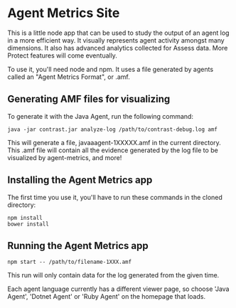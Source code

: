 # Agent Metrics Site

This is a little node app that can be used to study the output of an agent log
in a more efficient way. It visually represents agent activity amongst many
dimensions. It also has advanced analytics collected for Assess data. More
Protect features will come eventually.

To use it, you'll need node and npm. It uses a file generated by agents called
an "Agent Metrics Format", or .amf. 


## Generating AMF files for visualizing

To generate it with the Java Agent, run the following command:

`java -jar contrast.jar analyze-log /path/to/contrast-debug.log amf`

This will generate a file, javaaagent-1XXXXX.amf in the current directory. This
.amf file will contain all the evidence generated by the log file to be
visualized by agent-metrics, and more!


## Installing the Agent Metrics app

The first time you use it, you'll have to run these commands in the cloned
directory:

    npm install
    bower install


## Running the Agent Metrics app

    npm start -- /path/to/filename-1XXX.amf

This run will only contain data for the log generated from the given time.

Each agent language currently has a different viewer page, so choose 'Java
Agent', 'Dotnet Agent' or 'Ruby Agent' on the homepage that loads.
